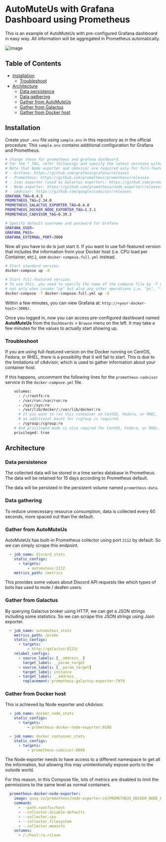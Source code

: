 <!-- omit in toc -->
# AutoMuteUs with Grafana Dashboard using Prometheus

This is an example of AutoMuteUs with pre-configured Grafana dashboard in easy way. All information will be aggregated in Prometheus automatically.

![image](https://user-images.githubusercontent.com/2920259/109378149-82290d00-7913-11eb-889e-83eb091d83e9.png)

<!-- omit in toc -->
## Table of Contents

- [Installation](#installation)
  - [Troubleshoot](#troubleshoot)
- [Architecture](#architecture)
  - [Data persistence](#data-persistence)
  - [Data gathering](#data-gathering)
  - [Gather from AutoMuteUs](#gather-from-automuteus)
  - [Gather from Galactus](#gather-from-galactus)
  - [Gather from Docker host](#gather-from-docker-host)

## Installation

Create your `.env` file using `sample.env` in this repository as in the official procedure. This `sample.env` contains additional configuration for Grafana and Prometheus.

```bash
# Change these for prometheus and grafana dashboard.
# For the *_TAG, refer followings and specify the latest versions without the leading "v".
# Note that Node exporter and cAdvisor are required only for full-featured version.
# - Grafana: https://github.com/grafana/grafana/releases
# - Prometheus: https://github.com/prometheus/prometheus/releases
# - Json exporter (used as Galactus exporter): https://github.com/prometheus-community/json_exporter/releases
# - Node exporter: https://github.com/prometheus/node_exporter/releases
# - cAdvisor: https://github.com/google/cadvisor/releases
GRAFANA_TAG=8.4.5
PROMETHEUS_TAG=2.34.0
PROMETHEUS_GALACTUS_EXPORTER_TAG=0.4.0
PROMETHEUS_DOCKER_NODE_EXPORTER_TAG=1.3.1
PROMETHEUS_CADVISOR_TAG=0.39.3

# Specify default username and password for Grafana
GRAFANA_USER=
GRAFANA_PASS=
GRAFANA_EXTERNAL_PORT=3000
```

Now all you have to do is just start it. If you want to use full-featured version that includes the information from your Docker host (i.e. CPU load per Container, etc.), use `docker-compose.full.yml` instead.

```bash
# Start standard version.
docker-compose up -d

# Start full-featured version.
# To use this, you need to specify the name of the compose file by -f option
# not only when invoke "up" but also any other operations i.e. "ps", "logs", "down", etc.
docker-compose -f docker-compose.full.yml up -d
```

Within a few minutes, you can view Grafana at: `http://<your-docker-host>:3000/`.

Once you logged in, now you can access pre-configured dashboard named **AutoMuteUs** from the `Dashboards` > `Browse` menu on the left. It may take a few minutes for the values to actually start showing up.

### Troubleshoot

If you are using full-featured version on the Docker running on CentOS, Fedora, or RHEL, there is a possibility that it will fail to start. This is due to the limitations of cAdvisor, which is used to gather information about your container host.

If this happens, uncomment the following lines for the `prometheus-cadvisor` service in the `docker-compose.yml` file.

```bash
    volumes:
      - /:/rootfs:ro
      - /var/run:/var/run:rw
      - /sys:/sys:ro
      - /var/lib/docker/:/var/lib/docker:ro
      # If you want to run this container on CentOS, Fedora, or RHEL,
      # an additional mount for /cgroup is required.
      - /cgroup:/cgroup:ro
    # And privileged mode is also reqired for CentOS, Fedora, or RHEL.
    privileged: true
```

## Architecture

### Data persistence

The collected data will be stored in a time series database in Prometheus. The data will be retained for 15 days according to Prometheus default.

The data will be persisted in the persistent volume named `prometheus-data`.

### Data gathering

To reduce unnecessary resource consumption, data is collected every 60 seconds, more spaced out than the default.

### Gather from AutoMuteUs

AutoMuteUs has built-in Prometheus collector using port `2112` by default. So we can simply scrape this endpoint.

```yaml
  - job_name: discord_stats
    static_configs:
      - targets:
          - automuteus:2112
    metrics_path: /metrics
```

This provides some values about Discord API requests like which types of bots has used to mute / deafen users.

### Gather from Galactus

By querying Galactus broker using HTTP, we can get a JSON strings including some statistics. So we can scrape this JSON strings using Json exporter.

```yaml
  - job_name: automuteus_stats
    metrics_path: /probe
    static_configs:
      - targets:
          - http://galactus:8123/
    relabel_configs:
      - source_labels: [__address__]
        target_label: __param_target
      - source_labels: [__param_target]
        target_label: instance
      - target_label: __address__
        replacement: prometheus-galactus-exporter:7979
```

### Gather from Docker host

This is achieved by Node exporter and cAdvisor.

```yaml
  - job_name: docker_node_stats
    static_configs:
      - targets:
          - prometheus-docker-node-exporter:9100

  - job_name: docker_container_stats
    static_configs:
      - targets:
          - prometheus-cadvisor:8080
```

The Node exporter needs to have access to a different namespace to get all the information, but allowing this may unintentionally expose ports to the outside world.

For this reason, in this Compose file, lots of metrics are disabled to limit the permissions to the same level as normal containers.

```yaml
  prometheus-docker-node-exporter:
    image: quay.io/prometheus/node-exporter:v${PROMETHEUS_DOCKER_NODE_EXPORTER_TAG:?err}
    command:
      - --path.rootfs=/host
      - --collector.disable-defaults
      - --collector.cpu
      - --collector.filesystem
      - --collector.meminfo
    volumes:
      - /:/host:ro,rslave
```
